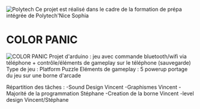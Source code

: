 ![Polytech](http://www.polytechnice.fr/jahia/jsp/jahia/templates/inc/img/polytech_nicesophia.png)
Ce projet est réalisé dans le cadre de la formation de prépa intégrée de Polytech'Nice Sophia
# COLOR PANIC 
![COLOR PANIC](https://image.noelshack.com/fichiers/2018/04/2/1516707105-title-screen.png)
Projet d'arduino : jeu avec commande bluetooth/wifi via téléphone + contrôle/éléments de gameplay sur le téléphone (sauvegarde) 
                   Type de jeu : Platform Puzzle
                   Eléments de gameplay : 5 powerup
                   portage du jeu sur une borne d'arcade 

Répartition des tâches : -Sound Design Vincent
                         -Graphismes Vincent
                         -Majorité de la programmation Stéphane
                         -Creation de la borne Vincent
                         -level design Vincent/Stéphane
